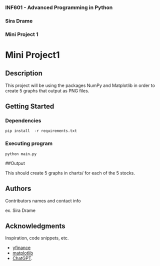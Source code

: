 ### INF601 - Advanced Programming in Python
### Sira  Drame 
### Mini Project 1


# Mini Project1


## Description

This project will be using the packages NumPy and Matplotlib in order to create 5 graphs that output as PNG files.

## Getting Started

### Dependencies

```
pip install  -r requirements.txt
```

### Executing program

```
python main.py
```

##Output

This should create 5 graphs in charts/ for each of  the 5 stocks.

## Authors

Contributors names and contact info

ex. Sira Drame   

## Acknowledgments

Inspiration, code snippets, etc.
* [yfinance](https://pypi.org/project/yfinance/)
* [matplotlib](https://matplotlib.org/stable/tutorials/pyplot.html)
* [ChatGPT](https://chatgpt.com/).
